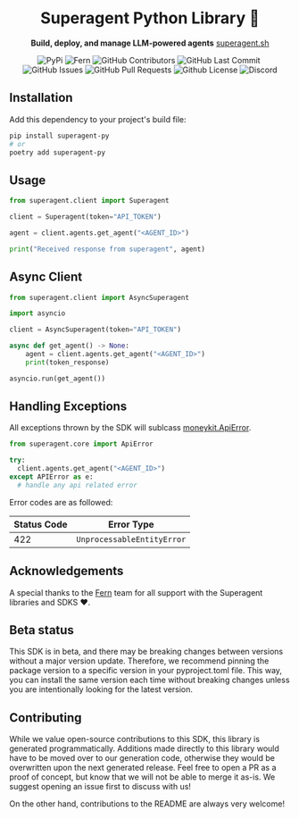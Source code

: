 <div align="center">

# Superagent Python Library 🥷

**Build, deploy, and manage LLM-powered agents**
[superagent.sh](https://superagent.sh)

<p>
<img alt="PyPi" src="https://img.shields.io/pypi/v/fern-superagent.svg" />
<img alt="Fern" src="https://img.shields.io/badge/%F0%9F%8C%BF-SDK%20generated%20by%20Fern-brightgreen" />
<img alt="GitHub Contributors" src="https://img.shields.io/github/contributors/homanp/superagent-py" />
<img alt="GitHub Last Commit" src="https://img.shields.io/github/last-commit/homanp/superagent-py" />
<img alt="" src="https://img.shields.io/github/repo-size/homanp/superagent-py" />
<img alt="GitHub Issues" src="https://img.shields.io/github/issues/homanp/superagent-py" />
<img alt="GitHub Pull Requests" src="https://img.shields.io/github/issues-pr/homanp/superagent-py" />
<img alt="Github License" src="https://img.shields.io/badge/License-MIT-yellow.svg" />
<img alt="Discord" src="https://img.shields.io/discord/1110910277110743103?label=Discord&logo=discord&logoColor=white&style=plastic&color=d7b023)](https://discord.gg/e8j7mgjDUK" />
</p>

</div>

## Installation

Add this dependency to your project's build file:

```bash
pip install superagent-py
# or
poetry add superagent-py
```

## Usage

```python
from superagent.client import Superagent

client = Superagent(token="API_TOKEN")

agent = client.agents.get_agent("<AGENT_ID>")

print("Received response from superagent", agent)
```

## Async Client

```python
from superagent.client import AsyncSuperagent

import asyncio

client = AsyncSuperagent(token="API_TOKEN")

async def get_agent() -> None:
    agent = client.agents.get_agent("<AGENT_ID>")
    print(token_response)

asyncio.run(get_agent())
```

## Handling Exceptions

All exceptions thrown by the SDK will sublcass [moneykit.ApiError](./src/moneykit/core/api_error.py).

```python
from superagent.core import ApiError

try:
  client.agents.get_agent("<AGENT_ID>")
except APIError as e:
  # handle any api related error
```

Error codes are as followed:

| Status Code | Error Type                 |
| ----------- | -------------------------- |
| 422         | `UnprocessableEntityError` |

## Acknowledgements

A special thanks to the [Fern](https://buildwithfern.com/) team for all support with the Superagent libraries and SDKS ❤️.

## Beta status

This SDK is in beta, and there may be breaking changes between versions without a major version update. Therefore, we recommend pinning the package version to a specific version in your pyproject.toml file. This way, you can install the same version each time without breaking changes unless you are intentionally looking for the latest version.

## Contributing

While we value open-source contributions to this SDK, this library is generated programmatically. Additions made directly to this library would have to be moved over to our generation code, otherwise they would be overwritten upon the next generated release. Feel free to open a PR as a proof of concept, but know that we will not be able to merge it as-is. We suggest opening an issue first to discuss with us!

On the other hand, contributions to the README are always very welcome!
